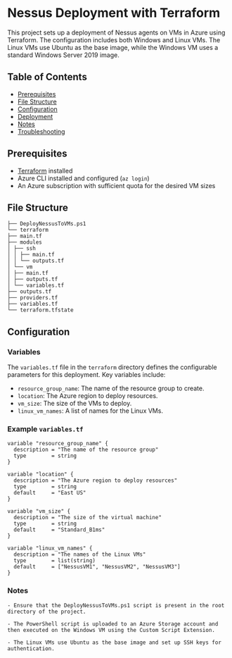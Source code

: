 # Nessus Deployment with Terraform

This project sets up a deployment of Nessus agents on VMs in Azure using Terraform. The configuration includes both Windows and Linux VMs. The Linux VMs use Ubuntu as the base image, while the Windows VM uses a standard Windows Server 2019 image.

## Table of Contents

- [Prerequisites](#prerequisites)
- [File Structure](#file-structure)
- [Configuration](#configuration)
- [Deployment](#deployment)
- [Notes](#notes)
- [Troubleshooting](#troubleshooting)

## Prerequisites

- [Terraform](https://www.terraform.io/downloads.html) installed
- Azure CLI installed and configured (`az login`)
- An Azure subscription with sufficient quota for the desired VM sizes

## File Structure

```
├── DeployNessusToVMs.ps1
└── terraform
├── main.tf
├── modules
│ ├── ssh
│ │ ├── main.tf
│ │ └── outputs.tf
│ └── vm
│ ├── main.tf
│ ├── outputs.tf
│ └── variables.tf
├── outputs.tf
├── providers.tf
├── variables.tf
└── terraform.tfstate
```


## Configuration

### Variables

The `variables.tf` file in the `terraform` directory defines the configurable parameters for this deployment. Key variables include:

- `resource_group_name`: The name of the resource group to create.
- `location`: The Azure region to deploy resources.
- `vm_size`: The size of the VMs to deploy.
- `linux_vm_names`: A list of names for the Linux VMs.

### Example `variables.tf`

```hcl
variable "resource_group_name" {
  description = "The name of the resource group"
  type        = string
}

variable "location" {
  description = "The Azure region to deploy resources"
  type        = string
  default     = "East US"
}

variable "vm_size" {
  description = "The size of the virtual machine"
  type        = string
  default     = "Standard_B1ms"
}

variable "linux_vm_names" {
  description = "The names of the Linux VMs"
  type        = list(string)
  default     = ["NessusVM1", "NessusVM2", "NessusVM3"]
}

```
### Notes

`- Ensure that the DeployNessusToVMs.ps1 script is present in the root directory of the project.`

`- The PowerShell script is uploaded to an Azure Storage account and then executed on the Windows VM using the Custom Script Extension.`

`- The Linux VMs use Ubuntu as the base image and set up SSH keys for authentication.`